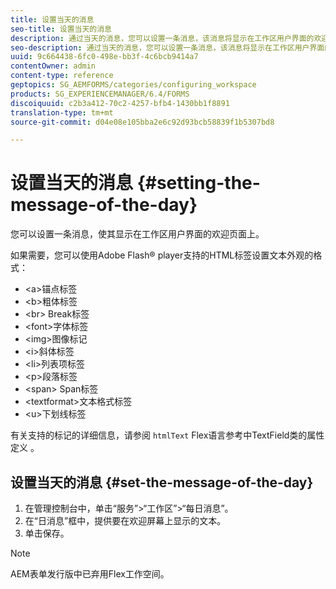 ```yaml
---
title: 设置当天的消息
seo-title: 设置当天的消息
description: 通过当天的消息，您可以设置一条消息，该消息将显示在工作区用户界面的欢迎页面上。
seo-description: 通过当天的消息，您可以设置一条消息，该消息将显示在工作区用户界面的欢迎页面上。
uuid: 9c664438-6fc0-498e-bb3f-4c6bcb9414a7
contentOwner: admin
content-type: reference
geptopics: SG_AEMFORMS/categories/configuring_workspace
products: SG_EXPERIENCEMANAGER/6.4/FORMS
discoiquuid: c2b3a412-70c2-4257-bfb4-1430bb1f8891
translation-type: tm+mt
source-git-commit: d04e08e105bba2e6c92d93bcb58839f1b5307bd8

---
```



# 设置当天的消息 {#setting-the-message-of-the-day}

您可以设置一条消息，使其显示在工作区用户界面的欢迎页面上。

如果需要，您可以使用Adobe Flash® player支持的HTML标签设置文本外观的格式：

* &lt;a>锚点标签
* &lt;b>粗体标签
* &lt;br> Break标签
* &lt;font>字体标签
* &lt;img>图像标记
* &lt;i>斜体标签
* &lt;li>列表项标签
* &lt;p>段落标签
* &lt;span> Span标签
* &lt;textformat>文本格式标签
* &lt;u>下划线标签

有关支持的标记的详细信息，请参阅 `htmlText` Flex语言参考中TextField类的属性定义 [](https://www.adobe.com/support/documentation/en/flex/)。

## 设置当天的消息 {#set-the-message-of-the-day}

1. 在管理控制台中，单击“服务”>“工作区”>“每日消息”。
1. 在“日消息”框中，提供要在欢迎屏幕上显示的文本。
1. 单击保存。

>[!NOTE]
>
>AEM表单发行版中已弃用Flex工作空间。

